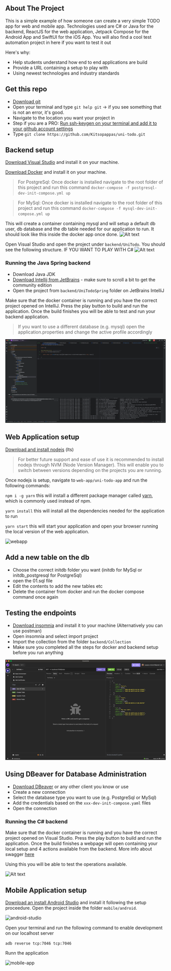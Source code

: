 
## About The Project

This is a simple example of how someone can create a very simple TODO app for web and mobile app. Technologies used are C# or Java for the backend, ReactJS for the web application, Jetpack Compose for the Android App and SwiftUI for the iOS App.
You will also find a cool test automation project in here if you want to test it out

Here's why:
* Help students understand how end to end applications are build
* Provide a URL containing a setup to play with
* Using newest technologies and industry standards

## Get this repo
- [Download git](https://git-scm.com/downloads)
- Open your terminal and type `git help git` -> if you see something that is not an error, it's good.
- Navigate to the location you want your project in
- Step if you are a PRO: [Run ssh-keygen on your terminal and add it to your github account settings](https://docs.github.com/en/authentication/connecting-to-github-with-ssh/adding-a-new-ssh-key-to-your-github-account)
- Type `git clone https://github.com/Kitsopappas/uni-todo.git`

## Backend setup

[Download Visual Studio](https://visualstudio.microsoft.com/downloads/) and install it on your machine.

[Download Docker](https://www.docker.com/products/docker-desktop/) and install it on your machine.

> For PostgreSql:
Once docker is installed navigate to the root folder of this project and run this command `docker-compose -f postgresql-dev-init-compose.yml up`

> For MySql:
Once docker is installed navigate to the root folder of this project and run this command `docker-compose -f mysql-dev-init-compose.yml up`

This will create a container containing mysql and will setup a default db user, db database and the db table needed for our application to run. It should look like this inside the docker app once done.
![Alt text](./readme-img/container.png?raw=true "Docker container")

Open Visual Studio and open the project under `backend/UniTodo`. You should see the following structure. IF YOU WANT TO PLAY WITH C#
![Alt text](./readme-img/vs-backend.png?raw=true "vs")

### Running the Java Spring backend
- Download Java JDK
- [Download Intellij from JetBrains](https://www.jetbrains.com/idea/download/) - make sure to scroll a bit to get the community edition
- Open the project from `backend/UniTodoSpring` folder on JetBrains IntelliJ

Make sure that the docker container is running and you have the correct project opened on IntelliJ. Press the play button to build and run the application. Once the build finishes you will be able to test and run your backend application.

> If you want to use a different database (e.g. mysql) open the application.properties and change the active profile accordingly

![JetBrains](./readme-img/jetbrains-app.png?raw=true "jetbrains-app")

## Web Application setup

[Download and install nodejs](https://nodejs.org/en/) (lts)

> For better future support and ease of use it is recommended to install nodejs through NVM (Node Version Manager). This will enable you to switch between versions depending on the projects you are running.

Once nodejs is setup, navigate to `web-app/uni-todo-app` and run the following commands:

`npm i -g yarn` this will install a different package manager called [yarn](https://yarnpkg.com/), which is commonly used instead of npm.

`yarn install` this will install all the dependencies needed for the application to run

`yarn start` this will start your application and open your browser running the local version of the web application.

![webapp](./readme-img/web-app.png?raw=true "web-app")

## Add a new table on the db
- Choose the correct initdb folder you want (initdb for MySql or initdb_postgresql for PostgreSql)
- open the 01.sql file
- Edit the contents to add the new tables etc
- Delete the container from docker and run the docker compose command once again

## Testing the endpoints
- [Download insomnia](https://insomnia.rest/) and install it to your machine (Alternatively you can use postman)
- Open insomnia and select import project
- Import the collection from the folder `backend/Collection`
- Make sure you completed all the steps for docker and backend setup before you run anything

![insomnia](./readme-img/insomnia.png?raw=true "insomnia")

## Using DBeaver for Database Administration
- [Download DBeaver](https://dbeaver.io/) or any other client you know or use
- Create a new connection
- Select the database type you want to use (e.g. PostgreSql or MySql)
- Add the credentials based on the `xxx-dev-init-compose.yaml` files
- Open the connection

### Running the C# backend

Make sure that the docker container is running and you have the correct project opened on Visual Studio. Press the play button to build and run the application. Once the build finishes a webpage will open containing your local setup and 4 actions available from the backend. More info about swagger [here](https://swagger.io/)

Using this you will be able to test the operations available.

![Alt text](./readme-img/swagger.png?raw=true "swagger")

## Mobile Application setup

[Download an install Android Studio](https://developer.android.com/studio) and install it following the setup proceedure.
Open the project inside the folder `mobile/android`.

![android-studio](./readme-img/android-studio.png?raw=true "android-studio")

Open your terminal and run the following command to enable development on our localhost server

`adb reverse tcp:7046 tcp:7046` 

Runn the application 

![mobile-app](./readme-img/mobile-app.png?raw=true "mobile-app")